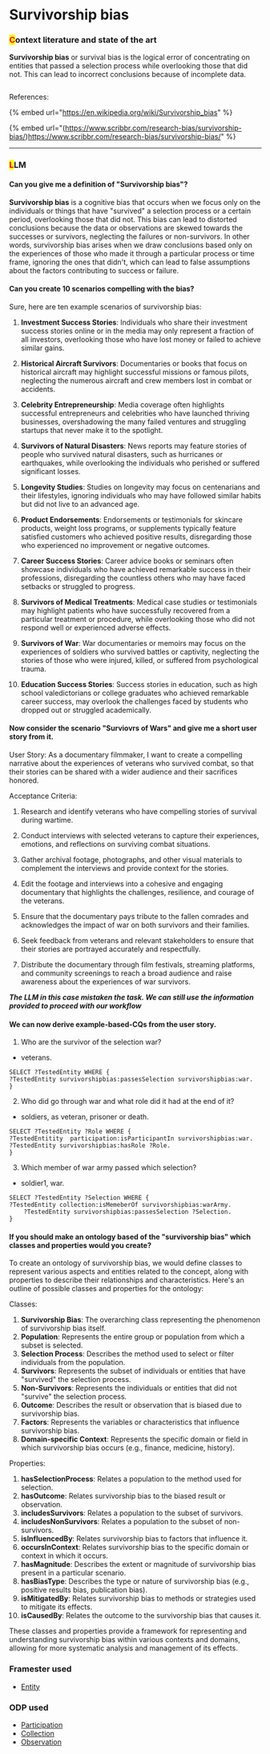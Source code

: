 # Survivorship bias

### <mark style="color:red;">C</mark>ontext literature and state of the art

**Survivorship bias** or survival bias is the logical error of concentrating on entities that passed a selection process while overlooking those that did not. This can lead to incorrect conclusions because of incomplete data. 

<figure><img src="../../uml/Survivorship-BIas.jpg" alt=""><figcaption></figcaption></figure>

References:

{% embed url="https://en.wikipedia.org/wiki/Survivorship_bias" %}

{% embed url="(https://www.scribbr.com/research-bias/survivorship-bias/)https://www.scribbr.com/research-bias/survivorship-bias/" %}

***
### <mark style="color:red;">L</mark>LM

#### Can you give me a definition of "Survivorship bias"?

**Survivorship bias** is a cognitive bias that occurs when we focus only on the individuals or things that have "survived" a selection process or a certain period, overlooking those that did not. This bias can lead to distorted conclusions because the data or observations are skewed towards the successes or survivors, neglecting the failures or non-survivors. In other words, survivorship bias arises when we draw conclusions based only on the experiences of those who made it through a particular process or time frame, ignoring the ones that didn't, which can lead to false assumptions about the factors contributing to success or failure. 

#### Can you create 10 scenarios compelling with the bias?

Sure, here are ten example scenarios of survivorship bias: 

1. **Investment Success Stories**: Individuals who share their investment success stories online or in the media may only represent a fraction of all investors, overlooking those who have lost money or failed to achieve similar gains. 

2. **Historical Aircraft Survivors**: Documentaries or books that focus on historical aircraft may highlight successful missions or famous pilots, neglecting the numerous aircraft and crew members lost in combat or accidents. 

3. **Celebrity Entrepreneurship**: Media coverage often highlights successful entrepreneurs and celebrities who have launched thriving businesses, overshadowing the many failed ventures and struggling startups that never make it to the spotlight. 

4. **Survivors of Natural Disasters**: News reports may feature stories of people who survived natural disasters, such as hurricanes or earthquakes, while overlooking the individuals who perished or suffered significant losses.  

5. **Longevity Studies**: Studies on longevity may focus on centenarians and their lifestyles, ignoring individuals who may have followed similar habits but did not live to an advanced age.  

6. **Product Endorsements**: Endorsements or testimonials for skincare products, weight loss programs, or supplements typically feature satisfied customers who achieved positive results, disregarding those who experienced no improvement or negative outcomes.  

7. **Career Success Stories**: Career advice books or seminars often showcase individuals who have achieved remarkable success in their professions, disregarding the countless others who may have faced setbacks or struggled to progress. 

8. **Survivors of Medical Treatments**: Medical case studies or testimonials may highlight patients who have successfully recovered from a particular treatment or procedure, while overlooking those who did not respond well or experienced adverse effects. 

9. **Survivors of War**: War documentaries or memoirs may focus on the experiences of soldiers who survived battles or captivity, neglecting the stories of those who were injured, killed, or suffered from psychological trauma. 

10. **Education Success Stories**: Success stories in education, such as high school valedictorians or college graduates who achieved remarkable career success, may overlook the challenges faced by students who dropped out or struggled academically. 

#### Now consider the scenario "Surviovrs of Wars" and give me a short user story from it.

User Story: As a documentary filmmaker, I want to create a compelling narrative about the experiences of veterans who survived combat, so that their stories can be shared with a wider audience and their sacrifices honored. 

Acceptance Criteria: 

1. Research and identify veterans who have compelling stories of survival during wartime. 

2. Conduct interviews with selected veterans to capture their experiences, emotions, and reflections on surviving combat situations. 

3. Gather archival footage, photographs, and other visual materials to complement the interviews and provide context for the stories. 

4. Edit the footage and interviews into a cohesive and engaging documentary that highlights the challenges, resilience, and courage of the veterans. 

5. Ensure that the documentary pays tribute to the fallen comrades and acknowledges the impact of war on both survivors and their families. 

6. Seek feedback from veterans and relevant stakeholders to ensure that their stories are portrayed accurately and respectfully. 

7. Distribute the documentary through film festivals, streaming platforms, and community screenings to reach a broad audience and raise awareness about the experiences of war survivors. 

***The LLM in this case mistaken the task. We can still use the information provided to proceed with our workflow***

#### We can now derive example-based-CQs from the user story.&#x20;

1. Who are the survivor of the selection war?
  * veterans.

```sparql
SELECT ?TestedEntity WHERE { 
?TestedEntity survivorshipbias:passesSelection survivorshipbias:war. 
} 
```

2. Who did go through war and what role did it had at the end  of it?
  * soldiers, as veteran, prisoner or death.

```sparql
SELECT ?TestedEntity ?Role WHERE { 
?TestedEntitity  participation:isParticipantIn survivorshipbias:war. 
?TestedEntity survivorshipbias:hasRole ?Role. 
} 
```

3. Which member of war army passed  which selection?
  * soldier1, war.

```sparql
SELECT ?TestedEntity ?Selection WHERE { 
?TestedEntity collection:isMemeberOf survivorshipbias:warArmy. 
	?TestedEntity survivorshipbias:passesSelection ?Selection. 
} 
```

#### If you should make an ontology based of the "survivorship bias" which classes and properties would you create?

To create an ontology of survivorship bias, we would define classes to represent various aspects and entities related to the concept, along with properties to describe their relationships and characteristics. Here's an outline of possible classes and properties for the ontology: 

Classes: 
1. **Survivorship Bias**: The overarching class representing the phenomenon of survivorship bias itself. 
2. **Population**: Represents the entire group or population from which a subset is selected. 
3. **Selection Process**: Describes the method used to select or filter individuals from the population. 
4. **Survivors**: Represents the subset of individuals or entities that have "survived" the selection process. 
5. **Non-Survivors**: Represents the individuals or entities that did not "survive" the selection process. 
6. **Outcome**: Describes the result or observation that is biased due to survivorship bias. 
7. **Factors**: Represents the variables or characteristics that influence survivorship bias. 
8. **Domain-specific Context**: Represents the specific domain or field in which survivorship bias occurs (e.g., finance, medicine, history).  

Properties: 
1. **hasSelectionProcess**: Relates a population to the method used for selection. 
2. **hasOutcome**: Relates survivorship bias to the biased result or observation. 
3. **includesSurvivors**: Relates a population to the subset of survivors. 
4. **includesNonSurvivors**: Relates a population to the subset of non-survivors. 
5. **isInfluencedBy**: Relates survivorship bias to factors that influence it. 
6. **occursInContext**: Relates survivorship bias to the specific domain or context in which it occurs. 
7. **hasMagnitude**: Describes the extent or magnitude of survivorship bias present in a particular scenario. 
8. **hasBiasType**: Describes the type or nature of survivorship bias (e.g., positive results bias, publication bias). 
9. **isMitigatedBy**: Relates survivorship bias to methods or strategies used to mitigate its effects. 
10. **isCausedBy**: Relates the outcome to the survivorship bias that causes it. 

These classes and properties provide a framework for representing and understanding survivorship bias within various contexts and domains, allowing for more systematic analysis and management of its effects. 

### Framester used
* [Entity](https://w3id.org/framester/data/framestercore/Entity)

### ODP used
* [Participation](http://ontologydesignpatterns.org/wiki/Submissions:Participation)
* [Collection](http://www.ontologydesignpatterns.org/cp/owl/collectionentity.owl)
* [Observation](http://www.ontologydesignpatterns.org/cp/owl/observation.owl)
